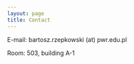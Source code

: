 ```yaml
---
layout: page
title: Contact
---
```


E-mail: bartosz.rzepkowski (at) pwr.edu.pl

Room: 503, building A-1
